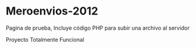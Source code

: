 Meroenvios-2012
===============

Pagina de prueba, Incluye código PHP para subir una archivo al servidor

Proyecto Totalmente Funcional
